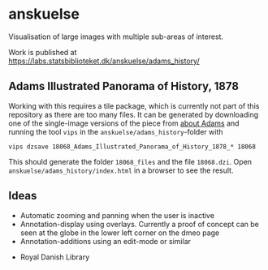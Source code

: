 # anskuelse

Visualisation of large images with multiple sub-areas of interest.

Work is published at 
https://labs.statsbiblioteket.dk/anskuelse/adams_history/

## Adams Illustrated Panorama of History, 1878

Working with this requires a tile package, which is currently not part of this repository as there are too many files. It can be generated by downloading one of the single-image versions of the piece from [about Adams](http://tokemon.sb.statsbiblioteket.dk/adams/about.html) and running the tool `vips` in the `anskuelse/adams_history`-folder with

```
vips dzsave 18068_Adams_Illustrated_Panorama_of_History_1878_* 18068
```

This should generate the folder `18068_files` and the file `18068.dzi`. Open `anskuelse/adams_history/index.html` in a browser to see the result.

## Ideas

* Automatic zooming and panning when the user is inactive
* Annotation-display using overlays. Currently a proof of concept can be seen at the globe in the lower left corner on the dmeo page
* Annotation-additions using an edit-mode or similar

- Royal Danish Library
